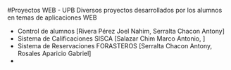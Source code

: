 #Proyectos WEB - UPB
Diversos proyectos desarrollados por los alumnos en temas de aplicaciones WEB

  - Control de alumnos [Rivera Pérez Joel Nahim, Serralta Chacon Antony]
  - Sistema de Calificaciones SISCA [Salazar Chim Marco Antonio, ]
  - Sistema de Reservaciones FORASTEROS [Serralta Chacon Antony, Rosales Aparicio Gabriel]
  - 
